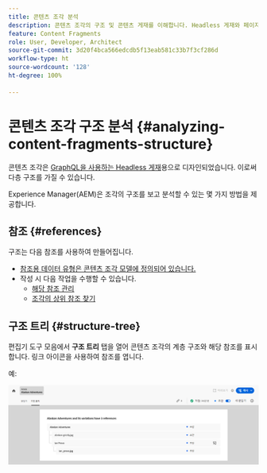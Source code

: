 ```yaml
---
title: 콘텐츠 조각 분석
description: 콘텐츠 조각의 구조 및 콘텐츠 게재를 이해합니다. Headless 게재와 페이지 작성에 대한 모든 정보를 제공합니다.
feature: Content Fragments
role: User, Developer, Architect
source-git-commit: 3d20f4bca566edcdb5f13eab581c33b7f3cf286d
workflow-type: ht
source-wordcount: '128'
ht-degree: 100%

---
```



# 콘텐츠 조각 구조 분석 {#analyzing-content-fragments-structure}

콘텐츠 조각은 [GraphQL을 사용하는 Headless 게재](/help/sites-cloud/administering/content-fragments/content-delivery-with-graphql.md)용으로 디자인되었습니다. 이로써 다층 구조를 가질 수 있습니다.

Experience Manager(AEM)은 조각의 구조를 보고 분석할 수 있는 몇 가지 방법을 제공합니다.

## 참조 {#references}

구조는 다음 참조를 사용하여 만들어집니다.

* [참조용 데이터 유형은 콘텐츠 조각 모델에 정의되어 있습니다.](/help/sites-cloud/administering/content-fragments/content-fragment-models.md#using-references-to-form-nested-content)
* 작성 시 다음 작업을 수행할 수 있습니다.
   * [해당 참조 관리](/help/sites-cloud/administering/content-fragments/authoring.md##manage-references)
   * [조각의 상위 참조 찾기](/help/sites-cloud/administering/content-fragments/managing.md#parent-references-fragment)

## 구조 트리 {#structure-tree}

편집기 도구 모음에서 **구조 트리** 탭을 열어 콘텐츠 조각의 계층 구조와 해당 참조를 표시합니다. 링크 아이콘을 사용하여 참조를 엽니다.

예:

![콘텐츠 조각 편집기 - 구조 트리](assets/cf-authoring-structure-tree.png)